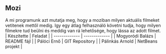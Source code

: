 ## Mozi
A mi programunk azt mutatja meg, hogy a moziban milyen aktuális filmeket vetitenek mettől medig. Igy egy átlag felhasználó követni tudja, hogy milyen filmekre tud beülni és meddig van rá lehetősége, hogy lássa az adott filmet.
| Készítette  | Feladat |
| ------------- | ------------- |
| Mogyoródi Balázs | README fájl |
| Pálóci Ernő  | GIT Repository  |
| Pálinkás Arnold  | NetBeans projekt |










